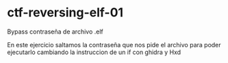 # ctf-reversing-elf-01
Bypass contraseña de archivo .elf

En este ejercicio saltamos la contraseña que nos pide el archivo para poder ejecutarlo
cambiando la instruccion de un if con ghidra y Hxd
